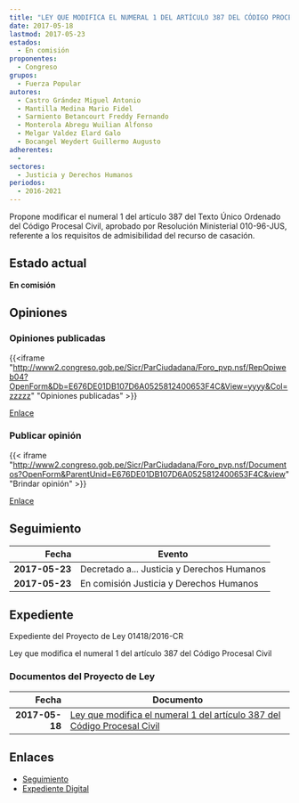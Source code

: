 ```yaml
---
title: "LEY QUE MODIFICA EL NUMERAL 1 DEL ARTÍCULO 387 DEL CÓDIGO PROCESAL CIVIL"
date: 2017-05-18
lastmod: 2017-05-23
estados: 
  - En comisión
proponentes: 
  - Congreso
grupos: 
  - Fuerza Popular
autores: 
  - Castro Grández Miguel Antonio
  - Mantilla Medina Mario Fidel
  - Sarmiento Betancourt Freddy Fernando
  - Monterola Abregu Wuilian Alfonso
  - Melgar Valdez Elard Galo
  - Bocangel Weydert Guillermo Augusto
adherentes: 
  - 
sectores: 
  - Justicia y Derechos Humanos
periodos: 
  - 2016-2021
---
```


Propone modificar el numeral 1 del artículo 387 del Texto Único Ordenado del Código Procesal Civil, aprobado por Resolución Ministerial 010-96-JUS, referente a los requisitos de admisibilidad del recurso de casación.


## Estado actual

**En comisión**

## Opiniones

### Opiniones publicadas

{{<iframe "http://www2.congreso.gob.pe/Sicr/ParCiudadana/Foro_pvp.nsf/RepOpiweb04?OpenForm&Db=E676DE01DB107D6A0525812400653F4C&View=yyyy&Col=zzzzz" "Opiniones publicadas" >}}

[Enlace](http://www2.congreso.gob.pe/Sicr/ParCiudadana/Foro_pvp.nsf/RepOpiweb04?OpenForm&Db=E676DE01DB107D6A0525812400653F4C&View=yyyy&Col=zzzzz)
### Publicar opinión

{{< iframe "http://www2.congreso.gob.pe/Sicr/ParCiudadana/Foro_pvp.nsf/Documentos?OpenForm&ParentUnid=E676DE01DB107D6A0525812400653F4C&view" "Brindar opinión" >}}

[Enlace](http://www2.congreso.gob.pe/Sicr/ParCiudadana/Foro_pvp.nsf/Documentos?OpenForm&ParentUnid=E676DE01DB107D6A0525812400653F4C&view)

## Seguimiento

| Fecha | Evento |
|------:|--------|
| **2017-05-23** | Decretado a... Justicia y Derechos Humanos|
| **2017-05-23** | En comisión Justicia y Derechos Humanos|


## Expediente

Expediente del Proyecto de Ley 01418/2016-CR

Ley que modifica el numeral 1 del artículo 387 del Código Procesal Civil


### Documentos del Proyecto de Ley

| Fecha | Documento |
|------:|--------|
| **2017-05-18** | [Ley que modifica el numeral 1 del artículo 387 del Código Procesal Civil](http://www.leyes.congreso.gob.pe/Documentos/2016_2021/Proyectos_de_Ley_y_de_Resoluciones_Legislativas/PL0141820170518.pdf) |

## Enlaces 

- [Seguimiento](http://www2.congreso.gob.pe/Sicr/TraDocEstProc/CLProLey2016.nsf/f7fff46988ca05b1052578e100829cc7/9dc4d0eb7ff073ab05258124006d7356?OpenDocument)
- [Expediente Digital](http://www2.congreso.gob.pehttp://www2.congreso.gob.pe/Sicr/TraDocEstProc/CLProLey2016.nsf/f7fff46988ca05b1052578e100829cc7/9dc4d0eb7ff073ab05258124006d7356?OpenDocument&Click=05257FB7005EB655.eb71d0cf91d8294e05256cdf006b5706/$Body/0.1C6C)
